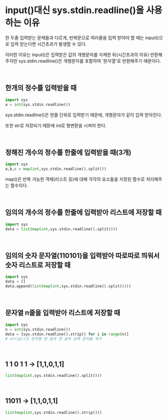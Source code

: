 # input()대신 sys.stdin.readline()을 사용하는 이유

한 두줄 입력받는 문제들과 다르게, 반복문으로 여러줄을 입력 받아야 할 때는 input()으로 입력 받는다면 시간초과가 발생할 수 있다.

이러한 이유는 input()은 입력받은 값의 개행문자를 삭제한 뒤(시간초과의 이유) 반환해주지만 sys.stdin.readline()은 개행문자를 포함하여 '문자열'로 반환해주기 때문이다.

<br/>


## 한개의 정수를 입력받을 때

```python
import sys
a = int(sys.stdin.readline())
```

sys.stdin.readline()은 한줄 단위로 입력받기 때문에, 개행문자가 같이 입력 받아진다.

또한 str로 저장되기 때문에 int로 형변환을 시켜야 한다.

<br/>


## 정해진 개수의 정수를 한줄에 입력받을 때(3개)

```python
import sys
a,b,c = map(int,sys.stdin.readline().split())
```

map()은 반복 가능한 객체(리스트 등)에 대해 각각의 요소들을 지정된 함수로 처리해주는 함수이다.

<br/>


## 임의의 개수의 정수를 한줄에 입력받아 리스트에 저장할 때

```python
import sys
data = list(map(int,sys.stdin.readline().split()))
```

<br/>

## 임의의 숫자 문자열(110101)을 입력받아 따로따로 띄워서 숫자 리스트로 저장할 때

```python
import sys
data = []
data.append(list(map(int,sys.stdin.readline().split())))
```

<br/>

## 문자열 n줄을 입력받아 리스트에 저장할 때

```python
import sys
n = int(sys.stdin.readline())
data = [sys.stdin.readline().strip() for i in range(n)]
# strip()은 문자열 맨 앞과 맨 끝의 공백 문자를 제거
```

<br/>

## 1 1 0 1 1 -> [1,1,0,1,1]

```python
list(map(int,sys.stdin.readline().split()))
```

<br/>

## 11011 -> [1,1,0,1,1]

```python
list(map(int,sys.stdin.readline().strip()))
```